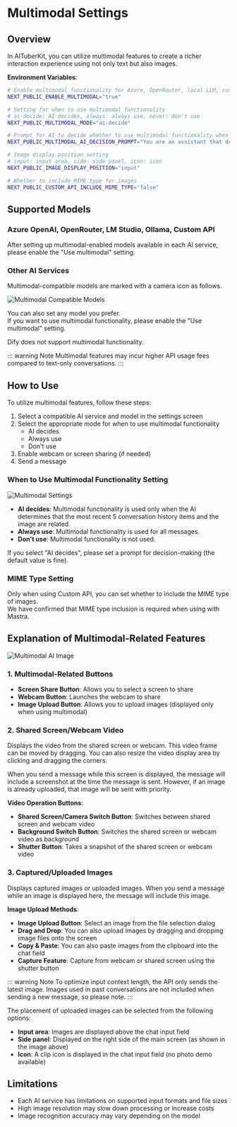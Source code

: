 # Multimodal Settings

## Overview

In AITuberKit, you can utilize multimodal features to create a richer interaction experience using not only text but also images.

**Environment Variables**:

```bash
# Enable multimodal functionality for Azure, OpenRouter, local LLM, custom API, and other models with custom model selection
NEXT_PUBLIC_ENABLE_MULTIMODAL="true"

# Setting for when to use multimodal functionality
# ai-decide: AI decides, always: always use, never: don't use
NEXT_PUBLIC_MULTIMODAL_MODE="ai-decide"

# Prompt for AI to decide whether to use multimodal functionality when ai-decide is selected
NEXT_PUBLIC_MULTIMODAL_AI_DECISION_PROMPT="You are an assistant that determines whether images are relevant to the user's questions or conversation context. Consider the recent conversation history and user messages, and answer only with 'Yes' or 'No'."

# Image display position setting
# input: input area, side: side panel, icon: icon
NEXT_PUBLIC_IMAGE_DISPLAY_POSITION="input"

# Whether to include MIME type for images
NEXT_PUBLIC_CUSTOM_API_INCLUDE_MIME_TYPE="false"
```

## Supported Models

### Azure OpenAI, OpenRouter, LM Studio, Ollama, Custom API

After setting up multimodal-enabled models available in each AI service, please enable the "Use multimodal" setting.

### Other AI Services

Multimodal-compatible models are marked with a camera icon as follows.

![Multimodal Compatible Models](/images/ai_vay45.png)

You can also set any model you prefer.<br>
If you want to use multimodal functionality, please enable the "Use multimodal" setting.

Dify does not support multimodal functionality.

::: warning Note
Multimodal features may incur higher API usage fees compared to text-only conversations.
:::

## How to Use

To utilize multimodal features, follow these steps:

1. Select a compatible AI service and model in the settings screen
2. Select the appropriate mode for when to use multimodal functionality
   - AI decides
   - Always use
   - Don't use
2. Enable webcam or screen sharing (if needed)
3. Send a message

### When to Use Multimodal Functionality Setting

![Multimodal Settings](/images/ai_fk4n2.png)

- **AI decides**: Multimodal functionality is used only when the AI determines that the most recent 5 conversation history items and the image are related.
- **Always use**: Multimodal functionality is used for all messages.
- **Don't use**: Multimodal functionality is not used.

If you select "AI decides", please set a prompt for decision-making (the default value is fine).

### MIME Type Setting

Only when using Custom API, you can set whether to include the MIME type of images.<br>
We have confirmed that MIME type inclusion is required when using with Mastra.

## Explanation of Multimodal-Related Features

![Multimodal AI Image](/images/ai_k3nfi.png)

### 1. Multimodal-Related Buttons

- **Screen Share Button**: Allows you to select a screen to share
- **Webcam Button**: Launches the webcam to share
- **Image Upload Button**: Allows you to upload images (displayed only when using multimodal)

### 2. Shared Screen/Webcam Video

Displays the video from the shared screen or webcam.
This video frame can be moved by dragging.
You can also resize the video display area by clicking and dragging the corners.

When you send a message while this screen is displayed, the message will include a screenshot at the time the message is sent.
However, if an image is already uploaded, that image will be sent with priority.

**Video Operation Buttons**:

- **Shared Screen/Camera Switch Button**: Switches between shared screen and webcam video
- **Background Switch Button**: Switches the shared screen or webcam video as background
- **Shutter Button**: Takes a snapshot of the shared screen or webcam video

### 3. Captured/Uploaded Images

Displays captured images or uploaded images.
When you send a message while an image is displayed here, the message will include this image.

**Image Upload Methods**:

- **Image Upload Button**: Select an image from the file selection dialog
- **Drag and Drop**: You can also upload images by dragging and dropping image files onto the screen
- **Copy & Paste**: You can also paste images from the clipboard into the chat field
- **Capture Feature**: Capture from webcam or shared screen using the shutter button

::: warning Note
To optimize input context length, the API only sends the latest image. Images used in past conversations are not included when sending a new message, so please note.
:::

The placement of uploaded images can be selected from the following options:

- **Input area**: Images are displayed above the chat input field
- **Side panel**: Displayed on the right side of the main screen (as shown in the image above)
- **Icon**: A clip icon is displayed in the chat input field (no photo demo available)

## Limitations

- Each AI service has limitations on supported input formats and file sizes
- High image resolution may slow down processing or increase costs
- Image recognition accuracy may vary depending on the model
